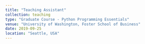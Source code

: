 ```yaml
---
title: "Teaching Assistant"
collection: teaching
type: "Graduate Course - Python Programming Essentials"
venue: "University of Washington, Foster School of Business"
date: 2019-09-25
location: "Seattle, USA"
---
```

